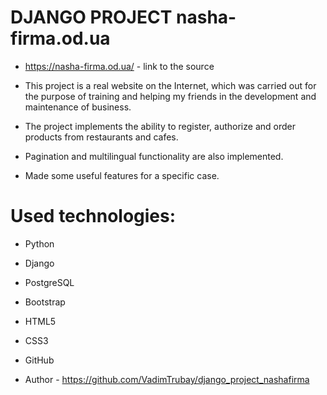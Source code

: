 # DJANGO PROJECT nasha-firma.od.ua

- https://nasha-firma.od.ua/ - link to the source

- This project is a real website on the Internet, which was carried out for the purpose of training and helping my
  friends in the development and maintenance of business.
- The project implements the ability to register, authorize and order products from restaurants and cafes.
- Pagination and multilingual functionality are also implemented.
- Made some useful features for a specific case.


# Used technologies:

- Python
- Django
- PostgreSQL
- Bootstrap
- HTML5
- CSS3
- GitHub

- Author - https://github.com/VadimTrubay/django_project_nashafirma